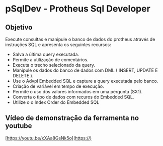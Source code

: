 # pSqlDev - Protheus Sql Developer

## Objetivo

Execute consultas e manipule o banco de dados do protheus através de instruções SQL e apresenta os seguintes recursos:

* Salva a última query executada.
* Permite a utilização de comentários.
* Executa o trecho selecionado da query.
* Manipule os dados do banco de dados com DML ( INSERT, UPDATE E DELETE ).
* Use o Advpl Embedded SQL e capture a query executada pelo banco.
* Criação de variável em tempo de execução.
* Permite o uso dos valores informados em uma pergunta (SX1).
* Converta o tipo de dados com recuros do Embedded SQL.
* Utilize o o Index Order do Embedded SQL

## Vídeo de demonstração da ferramenta no youtube

[https://youtu.be/xXAa8GsNk5o](https://)
